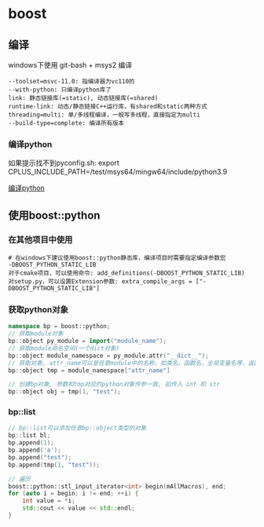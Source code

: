 
# boost

## 编译

windows下使用 git-bash + msys2 编译

```text
--toolset=msvc-11.0: 指编译器为vc110的
--with-python: 只编译python库了
link: 静态链接库(=static), 动态链接库(=shared)
runtime-link: 动态/静态链接C++运行库，有shared和static两种方式
threading=multi: 单/多线程编译，一般写多线程，直接指定为multi
--build-type=complete: 编译所有版本
```

### 编译python

如果提示找不到pyconfig.sh: export CPLUS_INCLUDE_PATH=/test/msys64/mingw64/include/python3.9

[编译python](https://blog.csdn.net/NarutoInspire/article/details/116306260)

## 使用boost::python

### 在其他项目中使用

```text
# 在windows下建议使用boost::python静态库，编译项目时需要指定编译参数宏
-DBOOST_PYTHON_STATIC_LIB
对于cmake项目，可以使用命令: add_definitions(-DBOOST_PYTHON_STATIC_LIB)
对setup.py，可以设置Extension参数: extra_compile_args = ["-DBOOST_PYTHON_STATIC_LIB"]
```

### 获取python对象

```cpp
namespace bp = boost::python;
// 获取module对象
bp::object py_module = import("module_name");
// 获取module命名空间(一个dict对象)
bp::object module_namespace = py_module.attr("__dict__");
// 获取对象, attr_name可以是任意module中的名称，如类名，函数名，全局变量名等，返回值也是对应类型的对象
bp::object tmp = module_namespace["attr_name"]

// 创建bp对象, 参数和tmp对应的python对象传参一致, 如传入 int 和 str
bp::object obj = tmp(1, "test");
```

### bp::list

```cpp
// bp::list可以添加任意bp::object类型的对象
bp::list bl;
bp.append(1);
bp.append('a');
bp.append("test");
bp.append(tmp(1, "test"));
```

```cpp
// 遍历
boost::python::stl_input_iterator<int> begin(mAllMacros), end;
for (auto i = begin; i != end; ++i) {
    int value = *i;
    std::cout << value << std::endl;
}
```
